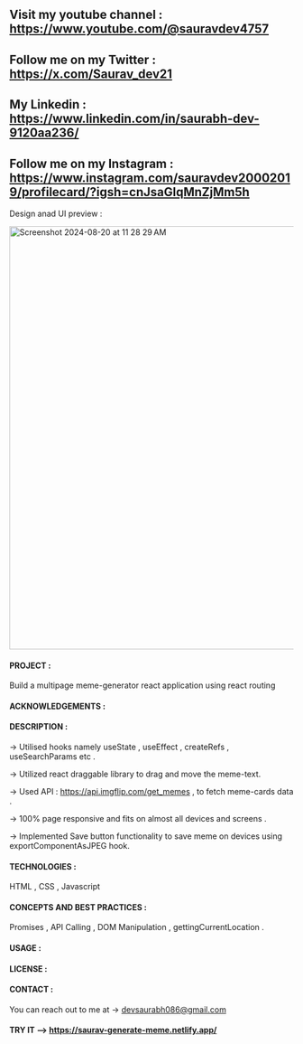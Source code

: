 ## Visit my youtube channel : https://www.youtube.com/@sauravdev4757
## Follow me on my Twitter : https://x.com/Saurav_dev21
## My Linkedin : https://www.linkedin.com/in/saurabh-dev-9120aa236/
## Follow me on my Instagram : https://www.instagram.com/sauravdev20002019/profilecard/?igsh=cnJsaGlqMnZjMm5h

Design anad UI preview :

<img width="749" alt="Screenshot 2024-08-20 at 11 28 29 AM" src="https://github.com/user-attachments/assets/94e18034-8bb4-43b5-8a28-d656837f0935">

#### PROJECT :
Build a multipage meme-generator react application using react routing 

#### ACKNOWLEDGEMENTS :
#### DESCRIPTION :

-> Utilised hooks namely useState , useEffect , createRefs , useSearchParams etc .

-> Utilized react draggable library to drag and move the meme-text.

-> Used API : https://api.imgflip.com/get_memes , to fetch meme-cards data .

-> 100% page responsive and fits on almost all devices and screens .

-> Implemented Save button functionality to save meme on devices using exportComponentAsJPEG hook.


#### TECHNOLOGIES :
HTML , CSS , Javascript

#### CONCEPTS AND BEST PRACTICES :
Promises , API Calling , DOM Manipulation , gettingCurrentLocation .

#### USAGE :
#### LICENSE :
#### CONTACT :
You can reach out to me at -> devsaurabh086@gmail.com
#### TRY IT --> https://saurav-generate-meme.netlify.app/
